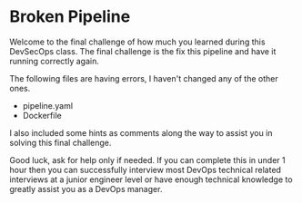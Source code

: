 # Broken Pipeline

Welcome to the final challenge of how much you learned during this DevSecOps class. The final challenge is the fix this pipeline and have it running correctly again. 

The following files are having errors, I haven't changed any of the other ones.

- pipeline.yaml
- Dockerfile

I also included some hints as comments along the way to assist you in solving this final challenge. 

Good luck, ask for help only if needed. If you can complete this in under 1 hour then you can successfully interview most DevOps technical related interviews at a junior engineer level or have enough technical knowledge to greatly assist you as a DevOps manager. 